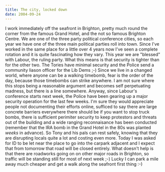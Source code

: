 ```yaml
---
title: The city, locked down
date: 2004-09-24
---
```


I work immediately off the seafront in Brighton, pretty much round the corner from the famous Grand Hotel, and the not so famous Brighton Centre. We are one of the three party political conference cities, so each year we have one of the three main political parties roll into town. Since I've worked in the same place for a little over 4 years now I've seen a complete rotation and it is quite fascinating how they vary.
This year we are "blessed" with Labour, the ruling party. What this means is that security is tighter than for the other two. The Tories have minimal security and the Police send a community liason officer for the Lib Dems ;-)
Since we live in a changed world, where anyone can be a walking timebomb, fear is the order of the day, because those timebombs can strike anywhere. I am not sure where this stops being a reasonable argument and becomes self perpetuating madness, but there is a line somewhere.
Anyway, since Labour's conference starts next week, the Police have been gearing up a major security operation for the last few weeks. I'm sure they would appreciate people not documenting their efforts online, sufficed to say there are large concrete barriers everywhere there should be if you want to stop truck bombs, there is sufficient perimiter security to keep protestors and threats out of the building and a wide ranging reconnaisance has been conducted (remember that the IRA bomb in the Grand Hotel in the 80s was planted *weeks* in advance). So Tony and his pals can rest safely, knowing that they are disrupting locals quite a lot and costing even more.
Today I was asked for ID to be let near the place to go into the carpark adjacent and I expect that from tomorrow that road will be closed entirely. What doesn't help is that there are roadworks going on on other major roads in Brighton, so traffic will be standing still for most of next week ;-)
Lucky I can park a mile away much cheaper and get a walk along the seafront first thing :-)
